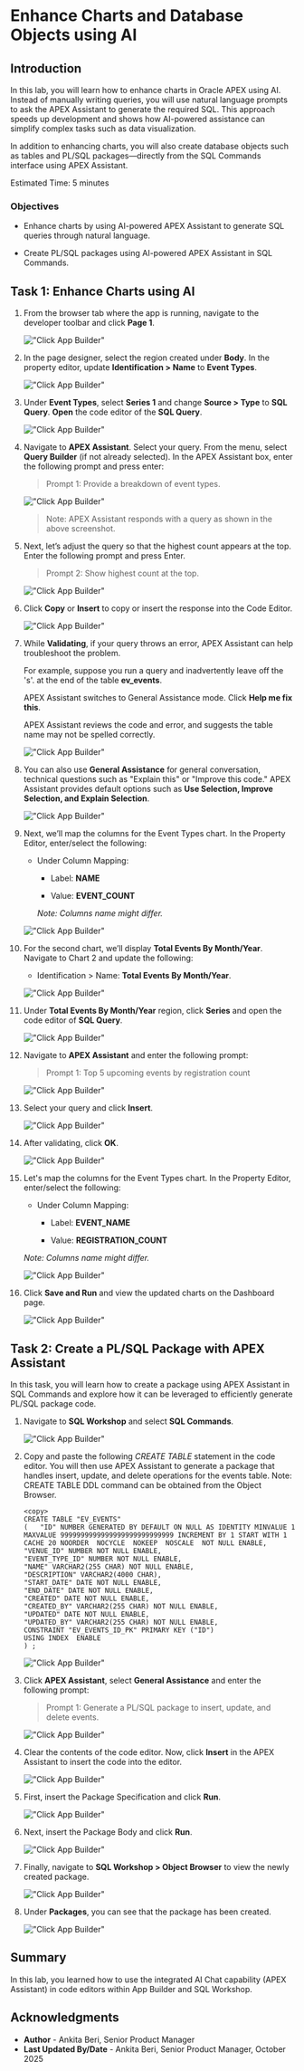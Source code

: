 # Enhance Charts and Database Objects using AI

## Introduction

In this lab, you will learn how to enhance charts in Oracle APEX using AI. Instead of manually writing queries, you will use natural language prompts to ask the APEX Assistant to generate the required SQL. This approach speeds up development and shows how AI-powered assistance can simplify complex tasks such as data visualization.

In addition to enhancing charts, you will also create database objects such as tables and PL/SQL packages—directly from the SQL Commands interface using APEX Assistant.

Estimated Time: 5 minutes

### Objectives

- Enhance charts by using AI-powered APEX Assistant to generate SQL queries through natural language.

- Create PL/SQL packages using AI-powered APEX Assistant in SQL Commands.

## Task 1: Enhance Charts using AI

1. From the browser tab where the app is running, navigate to the developer toolbar and click **Page 1**.

    !["Click App Builder"](images/event-dashboard.png "")

2. In the page designer, select the region created under **Body**. In the property editor, update **Identification > Name** to **Event Types**.

    !["Click App Builder"](images/event-types.png "")

3. Under **Event Types**, select **Series 1** and change **Source > Type** to **SQL Query**. **Open** the code editor of the **SQL Query**.

    !["Click App Builder"](images/series-sql-query.png "")

4. Navigate to **APEX Assistant**. Select your query. From the menu, select **Query Builder** (if not already selected). In the APEX Assistant box, enter the following prompt and press enter:

    >Prompt 1:
    >Provide a breakdown of event types.

    !["Click App Builder"](images/code-chart.png "")

    >Note: APEX Assistant responds with a query as shown in the above screenshot.

5. Next, let’s adjust the query so that the highest count appears at the top. Enter the following prompt and press Enter.

    >Prompt 2:
    >Show highest count at the top.

    !["Click App Builder"](images/code-chart1.png "")

6. Click **Copy** or **Insert** to copy or insert the response into the Code Editor.

    !["Click App Builder"](images/promt2.png "")

7. While **Validating**, if your query throws an error, APEX Assistant can help troubleshoot the problem.

    For example, suppose you run a query and inadvertently leave off the 's'. at the end of the table **ev_events**.

    APEX Assistant switches to General Assistance mode. Click **Help me fix this**.

    APEX Assistant reviews the code and error, and suggests the table name may not be spelled correctly.

    !["Click App Builder"](images/fix-this.png "")

8. You can also use **General Assistance** for general conversation, technical questions such as "Explain this" or "Improve this code."  APEX Assistant provides default options such as **Use Selection, Improve Selection, and Explain Selection**.

    !["Click App Builder"](images/selections.png "")

9. Next, we’ll map the columns for the Event Types chart. In the Property Editor, enter/select the following:

    - Under Column Mapping:

        - Label: **NAME**

        - Value: **EVENT_COUNT**

        *Note: Columns name might differ.*

    !["Click App Builder"](images/column-mapping-chart1.png "")

10. For the second chart, we’ll display **Total Events By Month/Year**. Navigate to Chart 2 and update the following:

    - Identification > Name: **Total Events By Month/Year**.

    !["Click App Builder"](images/chart2.png "")

11. Under **Total Events By Month/Year** region, click **Series** and open the code editor of **SQL Query**.

    !["Click App Builder"](images/chart2-code.png "")

12. Navigate to **APEX Assistant** and enter the following prompt:

    >Prompt 1:
    >Top 5 upcoming events by registration count

    !["Click App Builder"](images/chart2-code-prompt.png "")

13. Select your query and click **Insert**.

    !["Click App Builder"](images/insert-code2.png "")

14. After validating, click **OK**.

    !["Click App Builder"](images/click-ok.png "")

15. Let's map the columns for the Event Types chart. In the Property Editor, enter/select the following:

    - Under Column Mapping:

        - Label: **EVENT_NAME**

        - Value: **REGISTRATION_COUNT**

    *Note: Columns name might differ.*

    !["Click App Builder"](images/reg-count.png "")

16. Click **Save and Run** and view the updated charts on the Dashboard page.

    !["Click App Builder"](images/view-dash.png "")

## Task 2: Create a PL/SQL Package with APEX Assistant

In this task, you will learn how to create a package using APEX Assistant in SQL Commands and explore how it can be leveraged to efficiently generate PL/SQL package code.

1. Navigate to **SQL Workshop** and select **SQL Commands**.

    !["Click App Builder"](images/sql-command.png "")

2. Copy and paste the following *CREATE TABLE* statement in the code editor. You will then use APEX Assistant to generate a package that handles insert, update, and delete operations for the events table.
Note: CREATE TABLE DDL command can be obtained from the Object Browser.

    ```
    <copy>
    CREATE TABLE "EV_EVENTS"
    (	"ID" NUMBER GENERATED BY DEFAULT ON NULL AS IDENTITY MINVALUE 1 MAXVALUE 9999999999999999999999999999 INCREMENT BY 1 START WITH 1 CACHE 20 NOORDER  NOCYCLE  NOKEEP  NOSCALE  NOT NULL ENABLE,
	"VENUE_ID" NUMBER NOT NULL ENABLE,
	"EVENT_TYPE_ID" NUMBER NOT NULL ENABLE,
	"NAME" VARCHAR2(255 CHAR) NOT NULL ENABLE,
	"DESCRIPTION" VARCHAR2(4000 CHAR),
	"START_DATE" DATE NOT NULL ENABLE,
	"END_DATE" DATE NOT NULL ENABLE,
	"CREATED" DATE NOT NULL ENABLE,
	"CREATED_BY" VARCHAR2(255 CHAR) NOT NULL ENABLE,
	"UPDATED" DATE NOT NULL ENABLE,
	"UPDATED_BY" VARCHAR2(255 CHAR) NOT NULL ENABLE,
	CONSTRAINT "EV_EVENTS_ID_PK" PRIMARY KEY ("ID")
    USING INDEX  ENABLE
    ) ;
    ```
    </copy>

    !["Click App Builder"](images/paste-statement.png "")

3. Click **APEX Assistant**, select **General Assistance** and enter the following prompt:

    >Prompt 1:
    >Generate a PL/SQL package to insert, update, and delete events.

    !["Click App Builder"](images/prompt1-pack.png "")

4. Clear the contents of the code editor. Now, click **Insert** in the APEX Assistant to insert the code into the editor.

    !["Click App Builder"](images/copy-insert.png "")

5. First, insert the Package Specification and click **Run**.

    !["Click App Builder"](images/package-spec.png "")

6. Next, insert the Package Body and click **Run**.

    !["Click App Builder"](images/package-body.png "")

7. Finally, navigate to **SQL Workshop > Object Browser** to view the newly created package.

    !["Click App Builder"](images/objt-storage.png "")

8. Under **Packages**, you can see that the package has been created.

    !["Click App Builder"](images/package-created.png "")

## Summary

In this lab, you learned how to use the integrated AI Chat capability (APEX Assistant) in code editors within App Builder and SQL Workshop.

## Acknowledgments

- **Author** - Ankita Beri, Senior Product Manager
- **Last Updated By/Date** - Ankita Beri, Senior Product Manager, October 2025